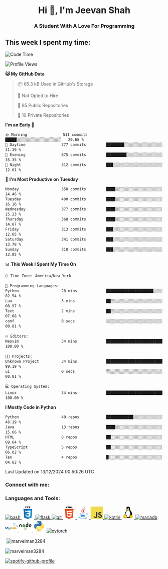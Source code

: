 <h1 align="center">Hi 👋, I'm Jeevan Shah</h1>
<h3 align="center">A Student With A Love For Programming</h3>

## This week I spent my time:

<!--START_SECTION:waka-->
![Code Time](http://img.shields.io/badge/Code%20Time-573%20hrs%2031%20mins-blue)

![Profile Views](http://img.shields.io/badge/Profile%20Views-0-blue)

**🐱 My GitHub Data** 

> 📦 65.3 kB Used in GitHub's Storage 
 > 
> 🚫 Not Opted to Hire
 > 
> 📜 85 Public Repositories 
 > 
> 🔑 10 Private Repositories 
 > 
**I'm an Early 🐤** 

```text
🌞 Morning                511 commits         █████░░░░░░░░░░░░░░░░░░░░   20.65 % 
🌆 Daytime                777 commits         ████████░░░░░░░░░░░░░░░░░   31.39 % 
🌃 Evening                875 commits         █████████░░░░░░░░░░░░░░░░   35.35 % 
🌙 Night                  312 commits         ███░░░░░░░░░░░░░░░░░░░░░░   12.61 % 
```
📅 **I'm Most Productive on Tuesday** 

```text
Monday                   358 commits         ████░░░░░░░░░░░░░░░░░░░░░   14.46 % 
Tuesday                  400 commits         ████░░░░░░░░░░░░░░░░░░░░░   16.16 % 
Wednesday                377 commits         ████░░░░░░░░░░░░░░░░░░░░░   15.23 % 
Thursday                 368 commits         ████░░░░░░░░░░░░░░░░░░░░░   14.87 % 
Friday                   313 commits         ███░░░░░░░░░░░░░░░░░░░░░░   12.65 % 
Saturday                 341 commits         ███░░░░░░░░░░░░░░░░░░░░░░   13.78 % 
Sunday                   318 commits         ███░░░░░░░░░░░░░░░░░░░░░░   12.85 % 
```


📊 **This Week I Spent My Time On** 

```text
🕑︎ Time Zone: America/New_York

💬 Programming Languages: 
Python                   28 mins             █████████████████████░░░░   82.54 % 
Lua                      3 mins              ██░░░░░░░░░░░░░░░░░░░░░░░   08.97 % 
Text                     2 mins              ██░░░░░░░░░░░░░░░░░░░░░░░   07.68 % 
conf                     0 secs              ░░░░░░░░░░░░░░░░░░░░░░░░░   00.81 % 

🔥 Editors: 
Neovim                   34 mins             █████████████████████████   100.00 % 

🐱‍💻 Projects: 
Unknown Project          34 mins             █████████████████████████   99.19 % 
ui                       0 secs              ░░░░░░░░░░░░░░░░░░░░░░░░░   00.81 % 

💻 Operating System: 
Linux                    34 mins             █████████████████████████   100.00 % 
```

**I Mostly Code in Python** 

```text
Python                   40 repos            ████████████░░░░░░░░░░░░░   48.19 % 
Java                     13 repos            ████░░░░░░░░░░░░░░░░░░░░░   15.66 % 
HTML                     8 repos             ██░░░░░░░░░░░░░░░░░░░░░░░   09.64 % 
TypeScript               5 repos             ██░░░░░░░░░░░░░░░░░░░░░░░   06.02 % 
TeX                      4 repos             █░░░░░░░░░░░░░░░░░░░░░░░░   04.82 % 
```




 Last Updated on 13/12/2024 00:50:26 UTC
<!--END_SECTION:waka-->

<h3 align="left">Connect with me:</h3>
<p align="left">

</p>

<h3 align="left">Languages and Tools:</h3>
<p align="left"> <a href="https://www.gnu.org/software/bash/" target="_blank"> <img src="https://www.vectorlogo.zone/logos/gnu_bash/gnu_bash-icon.svg" alt="bash" width="40" height="40"/> </a> <a href="https://www.w3schools.com/css/" target="_blank"> <img src="https://raw.githubusercontent.com/devicons/devicon/master/icons/css3/css3-original-wordmark.svg" alt="css3" width="40" height="40"/> </a> <a href="https://flask.palletsprojects.com/" target="_blank"> <img src="https://www.vectorlogo.zone/logos/pocoo_flask/pocoo_flask-icon.svg" alt="flask" width="40" height="40"/> </a> <a href="https://git-scm.com/" target="_blank"> <img src="https://www.vectorlogo.zone/logos/git-scm/git-scm-icon.svg" alt="git" width="40" height="40"/> </a> <a href="https://www.w3.org/html/" target="_blank"> <img src="https://raw.githubusercontent.com/devicons/devicon/master/icons/html5/html5-original-wordmark.svg" alt="html5" width="40" height="40"/> </a> <a href="https://www.java.com" target="_blank"> <img src="https://raw.githubusercontent.com/devicons/devicon/master/icons/java/java-original.svg" alt="java" width="40" height="40"/> </a> <a href="https://developer.mozilla.org/en-US/docs/Web/JavaScript" target="_blank"> <img src="https://raw.githubusercontent.com/devicons/devicon/master/icons/javascript/javascript-original.svg" alt="javascript" width="40" height="40"/> </a> <a href="https://kotlinlang.org" target="_blank"> <img src="https://www.vectorlogo.zone/logos/kotlinlang/kotlinlang-icon.svg" alt="kotlin" width="40" height="40"/> </a> <a href="https://www.linux.org/" target="_blank"> <img src="https://raw.githubusercontent.com/devicons/devicon/master/icons/linux/linux-original.svg" alt="linux" width="40" height="40"/> </a> <a href="https://mariadb.org/" target="_blank"> <img src="https://www.vectorlogo.zone/logos/mariadb/mariadb-icon.svg" alt="mariadb" width="40" height="40"/> </a> <a href="https://www.mysql.com/" target="_blank"> <img src="https://raw.githubusercontent.com/devicons/devicon/master/icons/mysql/mysql-original-wordmark.svg" alt="mysql" width="40" height="40"/> </a> <a href="https://nodejs.org" target="_blank"> <img src="https://raw.githubusercontent.com/devicons/devicon/master/icons/nodejs/nodejs-original-wordmark.svg" alt="nodejs" width="40" height="40"/> </a> <a href="https://www.python.org" target="_blank"> <img src="https://raw.githubusercontent.com/devicons/devicon/master/icons/python/python-original.svg" alt="python" width="40" height="40"/> </a> <a href="https://pytorch.org/" target="_blank"> <img src="https://www.vectorlogo.zone/logos/pytorch/pytorch-icon.svg" alt="pytorch" width="40" height="40"/> </a> </p>


<p>&nbsp;<img align="center" src="https://github-readme-stats.vercel.app/api?username=marvelman3284&show_icons=true&locale=en&theme=blue-green" alt="marvelman3284" /></p>

<p><img align="center" src="https://github-readme-streak-stats.herokuapp.com/?user=marvelman3284&theme=blue-green" alt="marvelman3284" /></p>


[![spotify-github-profile](https://spotify-github-profile.vercel.app/api/view?uid=lp0lvf5zzesrwq2hdzmfnkjsq&cover_image=true&theme=default)](https://github.com/kittinan/spotify-github-profile)
